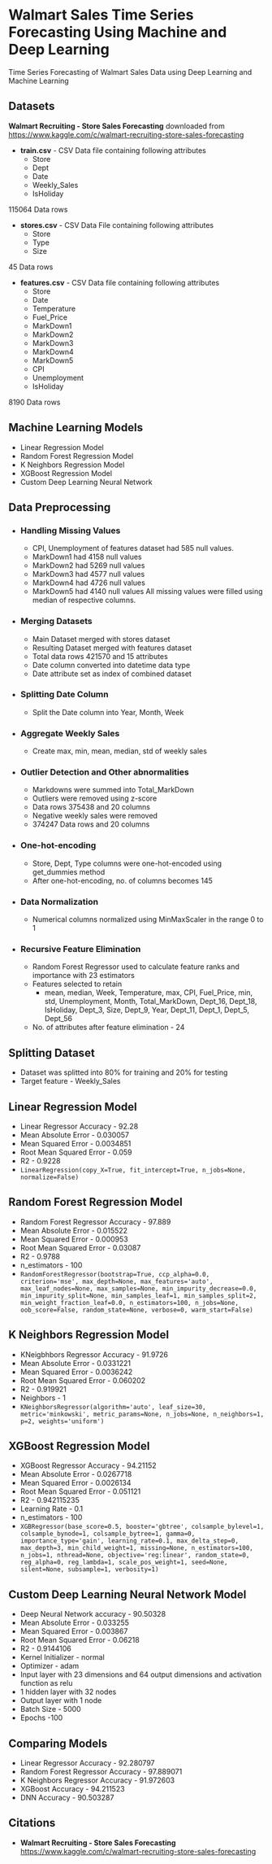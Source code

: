 ﻿# Walmart Sales Time Series Forecasting Using Machine and Deep Learning
 Time Series Forecasting of Walmart Sales Data using Deep Learning and Machine Learning
## Datasets
**Walmart Recruiting - Store Sales Forecasting** downloaded from
https://www.kaggle.com/c/walmart-recruiting-store-sales-forecasting
 - **train.csv** - CSV Data file containing following attributes
	- Store
	- Dept
	- Date
	- Weekly_Sales
	- IsHoliday

115064 Data rows
 - **stores.csv** - CSV Data File containing following attributes 
	 - Store
	 - Type
	 - Size
	 
45 Data rows
 - **features.csv** - CSV Data file containing following attributes
	- Store
	- Date
	- Temperature
	- Fuel_Price
	- MarkDown1
	- MarkDown2
	- MarkDown3
	- MarkDown4
	- MarkDown5
	- CPI
	- Unemployment
	- IsHoliday
	
8190 Data rows
## Machine Learning Models
- Linear Regression Model
- Random Forest Regression Model
- K Neighbors Regression Model
- XGBoost Regression Model
- Custom Deep Learning Neural Network
## Data Preprocessing
- ### **Handling Missing Values**
	- CPI, Unemployment of features dataset had 585 null values.
	- MarkDown1 had 4158 null values
	- MarkDown2 had 5269 null values
	- MarkDown3 had 4577 null values
	- MarkDown4 had 4726 null values
	- MarkDown5 had 4140 null values
	All missing values were filled using median of respective columns.
- ### **Merging Datasets**
	- Main Dataset merged with stores dataset
	- Resulting Dataset merged with features dataset
	- Total data rows 421570 and 15 attributes
	- Date column converted into datetime data type
	- Date attribute set as index of combined dataset
- ### **Splitting Date Column**
	- Split the Date column into Year, Month, Week
- ### **Aggregate Weekly Sales**
	- Create max, min, mean, median, std of weekly sales 
- ### **Outlier Detection and Other abnormalities**
	- Markdowns were summed into Total_MarkDown
	- Outliers were removed using z-score
	- Data rows 375438 and 20 columns
	- Negative weekly sales were removed
	- 374247 Data rows and 20 columns
- ### **One-hot-encoding**
	- Store, Dept, Type columns were one-hot-encoded using get_dummies method
	- After one-hot-encoding, no. of columns becomes 145
- ### **Data Normalization**
	- Numerical columns normalized using MinMaxScaler in the range 0 to 1 
- ### **Recursive Feature Elimination**
	- Random Forest Regressor used to calculate feature ranks and importance with 23 estimators
	-  Features selected to retain
		- mean, median, Week, Temperature, max, CPI, Fuel_Price, min, std, Unemployment, Month, Total_MarkDown, Dept_16, Dept_18, IsHoliday, Dept_3, Size, Dept_9, Year, Dept_11, Dept_1, Dept_5, Dept_56
	- No. of attributes after feature elimination - 24
## Splitting Dataset
- Dataset was splitted into 80% for training and 20% for testing
- Target feature - Weekly_Sales 
## Linear Regression Model
- Linear Regressor Accuracy - 92.28
- Mean Absolute Error - 0.030057
- Mean Squared Error - 0.0034851
- Root Mean Squared Error - 0.059
- R2 - 0.9228
- `LinearRegression(copy_X=True, fit_intercept=True, n_jobs=None, normalize=False)`
## Random Forest Regression Model
- Random Forest Regressor Accuracy - 97.889
- Mean Absolute Error - 0.015522
- Mean Squared Error - 0.000953 
- Root Mean Squared Error - 0.03087 
- R2 - 0.9788
- n_estimators - 100
- `RandomForestRegressor(bootstrap=True, ccp_alpha=0.0, criterion='mse', max_depth=None, max_features='auto', max_leaf_nodes=None, max_samples=None, min_impurity_decrease=0.0, min_impurity_split=None, min_samples_leaf=1, min_samples_split=2, min_weight_fraction_leaf=0.0, n_estimators=100, n_jobs=None, oob_score=False, random_state=None, verbose=0, warm_start=False)`
## K Neighbors Regression Model
- KNeigbhbors Regressor Accuracy - 91.9726
- Mean Absolute Error - 0.0331221
- Mean Squared Error - 0.0036242
- Root Mean Squared Error - 0.060202
- R2 - 0.919921
- Neighbors - 1
- `KNeighborsRegressor(algorithm='auto', leaf_size=30, metric='minkowski', metric_params=None, n_jobs=None, n_neighbors=1, p=2, weights='uniform')`
## XGBoost Regression Model
- XGBoost Regressor Accuracy - 94.21152
- Mean Absolute Error - 0.0267718
- Mean Squared Error - 0.0026134
- Root Mean Squared Error - 0.051121
- R2 - 0.942115235
- Learning Rate - 0.1
- n_estimators - 100
- `XGBRegressor(base_score=0.5, booster='gbtree', colsample_bylevel=1, colsample_bynode=1, colsample_bytree=1, gamma=0, importance_type='gain', learning_rate=0.1, max_delta_step=0, max_depth=3, min_child_weight=1, missing=None, n_estimators=100, n_jobs=1, nthread=None, objective='reg:linear', random_state=0, reg_alpha=0, reg_lambda=1, scale_pos_weight=1, seed=None, silent=None, subsample=1, verbosity=1)`
## Custom Deep Learning Neural Network Model
- Deep Neural Network accuracy - 90.50328
- Mean Absolute Error - 0.033255
- Mean Squared Error - 0.003867
- Root Mean Squared Error - 0.06218 
- R2 - 0.9144106
- Kernel Initializer - normal
- Optimizer - adam
- Input layer with 23 dimensions and 64 output dimensions and activation function as relu
- 1 hidden layer with 32 nodes
- Output layer with 1 node 
- Batch Size - 5000
- Epochs -100
## Comparing Models
- Linear Regressor Accuracy - 92.280797
- Random Forest Regressor Accuracy - 97.889071
- K Neighbors Regressor Accuracy - 91.972603
- XGBoost Accuracy - 94.211523
- DNN Accuracy - 90.503287
## Citations
- **Walmart Recruiting - Store Sales Forecasting**
https://www.kaggle.com/c/walmart-recruiting-store-sales-forecasting


